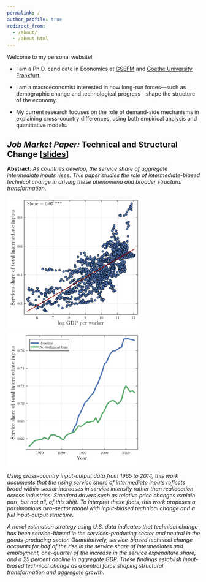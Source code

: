 ```yaml
---
permalink: /
author_profile: true
redirect_from: 
  - /about/
  - /about.html
---
```


Welcome to my personal website!

- I am a Ph.D. candidate in Economics at [GSEFM](https://www.gsefm.eu/about-us.html) and [Goethe University Frankfurt](https://www.goethe-university-frankfurt.de/en).

- I am a macroeconomist interested in how long-run forces—such as demographic change and technological progress—shape the structure of the economy. 

- My current research focuses on the role of demand-side mechanisms in explaining cross-country differences, using both empirical analysis and quantitative models.

## *Job Market Paper:* **Technical and Structural Change**   [[slides](http://dmdifino.github.io/files/technical_change_3_10_25.pdf)]

**Abstract**: *As countries develop, the service share of aggregate intermediate inputs rises. This paper studies the role of intermediate-biased technical change in driving these phenomena and broader structural transformation.* 

<img src="images/JMP1.svg" alt="drawing" width="350"><img src="images/JMP2.svg" alt="drawing" width="350">

*Using cross-country input-output data from 1965 to 2014, this work documents that the rising service share of intermediate inputs reflects broad within-sector increases in service intensity rather than reallocation across industries. Standard drivers such as relative price changes explain part, but not all, of this shift. To interpret these facts, this work proposes a parsimonious two-sector model with input-biased technical change and a full input-output structure.* 

*A novel estimation strategy using U.S. data indicates that technical change has been service-biased in the services-producing sector and neutral in the goods-producing sector. Quantitatively, service-biased technical change accounts for half of the rise in the service share of intermediates and employment, one-quarter of the increase in the service expenditure share, and a 25 percent decline in aggregate GDP. These findings establish input-biased technical change as a central force shaping structural transformation and aggregate growth.*